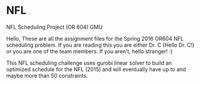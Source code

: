 # NFL
NFL Scheduling Project (OR 604) GMU

Hello,
These are all the assignment files for the Spring 2016 OR604 NFL scheduling problem.
If you are reading this you are either Dr. C (Hello Dr. C!) or you are one of
the team members. If you aren't, hello stranger! :)

This NFL scheduling challenge uses gurobi linear solver to build an optimized schedule for the NFL (2015) and will eventually have up to and maybe more than 50 constraints.
